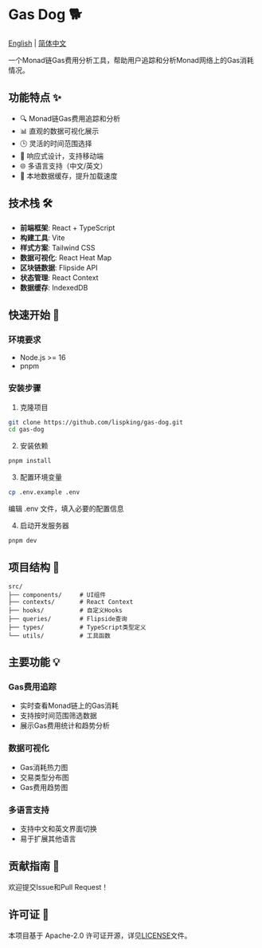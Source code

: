 # Gas Dog 🐕

[English](README.md) | [简体中文](README.zh.md)

一个Monad链Gas费用分析工具，帮助用户追踪和分析Monad网络上的Gas消耗情况。

## 功能特点 ✨

- 🔍 Monad链Gas费用追踪和分析
- 📊 直观的数据可视化展示
- 🕒 灵活的时间范围选择
- 📱 响应式设计，支持移动端
- 🌐 多语言支持（中文/英文）
- 💾 本地数据缓存，提升加载速度

## 技术栈 🛠️

- **前端框架**: React + TypeScript
- **构建工具**: Vite
- **样式方案**: Tailwind CSS
- **数据可视化**: React Heat Map
- **区块链数据**: Flipside API
- **状态管理**: React Context
- **数据缓存**: IndexedDB

## 快速开始 🚀

### 环境要求

- Node.js >= 16
- pnpm

### 安装步骤

1. 克隆项目
```bash
git clone https://github.com/lispking/gas-dog.git
cd gas-dog
```

2. 安装依赖
```bash
pnpm install
```

3. 配置环境变量
```bash
cp .env.example .env
```
编辑 .env 文件，填入必要的配置信息

4. 启动开发服务器
```bash
pnpm dev
```

## 项目结构 📁

```
src/
├── components/     # UI组件
├── contexts/       # React Context
├── hooks/          # 自定义Hooks
├── queries/        # Flipside查询
├── types/          # TypeScript类型定义
└── utils/          # 工具函数
```

## 主要功能 💡

### Gas费用追踪
- 实时查看Monad链上的Gas消耗
- 支持按时间范围筛选数据
- 展示Gas费用统计和趋势分析

### 数据可视化
- Gas消耗热力图
- 交易类型分布图
- Gas费用趋势图

### 多语言支持
- 支持中文和英文界面切换
- 易于扩展其他语言

## 贡献指南 🤝

欢迎提交Issue和Pull Request！

## 许可证 📄

本项目基于 Apache-2.0 许可证开源，详见[LICENSE](LICENSE)文件。
